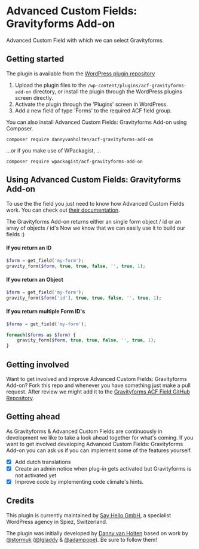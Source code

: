 # Advanced Custom Fields: Gravityforms Add-on

Advanced Custom Field with which we can select Gravityforms.

## Getting started

The plugin is available from the [WordPress plugin repository](http://www.wordpress.org/plugins/acf-gravityforms-add-on)

1. Upload the plugin files to the `/wp-content/plugins/acf-gravityforms-add-on` directory, or install the plugin through the WordPress plugins screen directly.
2. Activate the plugin through the 'Plugins' screen in WordPress.
3. Add a new field of type 'Forms' to the required ACF field group.

You can also install Advanced Custom Fields: Gravityforms Add-on using Composer.

`composer require dannyvanholten/acf-gravityforms-add-on`

…or if you make use of WPackagist, …

`composer require wpackagist/acf-gravityforms-add-on`

## Using Advanced Custom Fields: Gravityforms Add-on

To use the the field you just need to know how Advanced Custom Fields work. You can check out [their documentation](https://www.advancedcustomfields.com/resources/).

The Gravityforms Add-on returns either an single form object / id or an array of objects / id's
Now we know that we can easily use it to build our fields :)

#### If you return an ID

```php
$form = get_field('my-form');
gravity_form($form, true, true, false, '', true, 1);
```

#### If you return an Object

```php
$form = get_field('my-form');
gravity_form($form['id'], true, true, false, '', true, 1);
```

#### If you return multiple Form ID's

```php
$forms = get_field('my-form');

foreach($forms as $form) {
    gravity_form($form, true, true, false, '', true, 1);
}
```

## Getting involved

Want to get involved and improve Advanced Custom Fields: Gravityforms Add-on? Fork this repo and whenever you have something just make a pull request. After review we might add it to the [Gravityforms ACF Field GitHub Repository](https://github.com/DannyvanHolten/acf-gravityforms-add-on).

## Getting ahead

As Gravityforms & Advanced Custom Fields are continuously in development we like to take a look ahead together for what's coming. If you want to get involved developing Advanced Custom Fields: Gravityforms Add-on you can ask us if you can implement some of the features yourself.

-   [x] Add dutch translations
-   [x] Create an admin notice when plug-in gets activated but Gravityforms is not activated yet
-   [x] Improve code by implementing code climate's hints.

## Credits

This plugin is currently maintained by [Say Hello GmbH](https://sayhello.ch/), a specialist WordPress agency in Spiez, Switzerland.

The plugin was initially developed by [Danny van Holten](https://github.com/DannyvanHolten) based on work by [@stormuk](https://github.com/stormuk/Gravity-Forms-ACF-Field) ([@lgladdy](https://github.com/lgladdy) & [@adampope](https://github.com/adampope)). Be sure to follow them!
